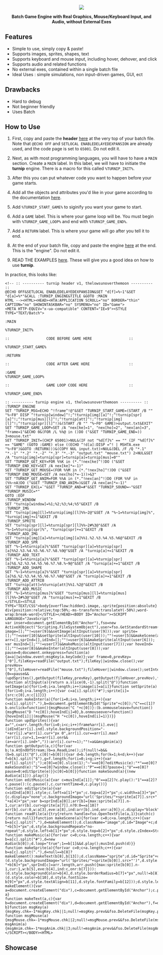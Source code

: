 <p align="center">
  <img src="https://i.imgur.com/uDJ4fuE.png">
</p>
<p align="center">
  <b>Batch Game Engine with Real Graphics, Mouse/Keyboard Input, and Audio, without External Exes</b>
</p>

## Features

* Simple to use, simply copy & paste!
* Supports images, sprites, shapes, text
* Supports keyboard and mouse input, including hover, dehover, and click
* Supports audio and related functions
* No external exes, contained within a single batch file
* Ideal Uses : simple simulations, non input-driven games, GUI, ect

## Drawbacks

* Hard to debug
* Not beginner friendly
* Uses Batch

## How to Use

1. First, copy and paste the **header** [here](src/header.bat) at the very top of your batch file. Note that ```@ECHO OFF``` and ```SETLOCAL ENABLEDELAYEDEXPANSION``` are already used, and the code page is set to ```65001```. Do not edit it.

2. Next, as with most programming languages, you will have to have a ```MAIN``` section. Create a ```MAIN``` label. In this label, we will have to initiate the **turnip** engine. There is a macro for this called ```%TURNIP_INIT%```.

3. After this you can put whatever code you want to happen before your game starts.

4. Add all the objects and attributes you'd like in your game according to the documentation [here]().

5. Add ```%TURNIP_START_GAME%``` to siginify you want your game to start.

6. Add a ```GAME``` label. This is where your game loop will be. You must begin with ```%TURNIP_GAME_LOOP%``` and end with ```%TURNIP_GAME_END%```.

7. Add a ```RETURN``` label. This is where your game will go after you tell it to end.

8. At the end of your batch file, copy and paste the engine [here]() at the end. This is the "engine". Do not edit it.

9. READ THE EXAMPLES [here](src/engine.bat). These will give you a good idea on how to use **turnip**.

In practice, this looks like:

```Batch
<!-- :: ---------- turnip header v1, thelowsunoverthemoon ---------- ::
@ECHO OFF&SETLOCAL ENABLEDELAYEDEXPANSION&SET "d[f]=%~1"&SET "d[a]=%*"&CALL :TURNIP_ENGINE&TITLE &GOTO :MAIN
HTML --><HTML><HEAD><HTA:APPLICATION SCROLL="no" BORDER="thin" CAPTION="no" SHOWINTASKBAR="no" SYSMENU="no" ID="Game">
<META HTTP-EQUIV="x-ua-compatible" CONTENT="IE=9"><STYLE TYPE="TEXT/Batch">

:MAIN

%TURNIP_INIT%

::                 CODE BEFORE GAME HERE                 ::

%TURNIP_START_GAME%

:RETURN

::                 CODE AFTER GAME HERE                  ::

:GAME
%TURNIP_GAME_LOOP%

::                 GAME LOOP CODE HERE                   ::

%TURNIP_GAME_END%

:: ---------- turnip engine v1, thelowsunoverthemoon ---------- ::
:TURNIP_ENGINE
SET "TURNIP_MSG=ECHO ^!frame^!@"&SET "TURNIP_START_GAME=(START /B "" "%~F0" DISP ^!turnip[window]^!;^!turnip[img][a]^!;^!turnip[spr][a]^!;^!turnip[mus][l]^!;^!turnip[att]^!;^!turnip[img][l]^!;^!turnip[spr][l]^!)&(START /B "" "%~F0" GAME)>output.txt&EXIT"
SET "TURNIP_GAME_LOOP=SET /A "nex[ke]=1", "nex[ho]=2", "nex[an]=3", "frame=1"&ECHO 0&(FOR /L %%@ in ()DO ("&SET "TURNIP_GAME_END=)) 3>mouse.txt"
SET "TURNIP_INIT=(CHCP 65001)>NUL&(IF not "%d[f]%" == "" (IF "%d[f]%" == "GAME" (GOTO :GAME) else ((ECHO ^!d[a]:DISP =^! | MSHTA.exe "%~F0")&GOTO :RETURN)))&(COPY NUL input.txt)>NUL&(DEL /F /Q "*.1" "*.-1" "*.2" "*.-2" "*.3" "*.-3" "output.txt" "mouse.txt") 2>NUL&SET /A "turnip[img]=turnip[spr]=turnip[a]=turnip[mus]=0""
SET "TURNIP_GET_KEY=FOR %%K in (*.^!nex[ke]^!)DO ("&SET "TURNIP_END_KEY=SET /A nex[ke]*=-1)"
SET "TURNIP_GET_MOUSE=(FOR %%M in (*.^!nex[ho]^!)DO ("&SET "TURNIP_END_MOUSE=SET /A nex[ho]*=-1))>&3"
SET "TURNIP_GET_ANIM=FOR %%A in (*.^!nex[an]^!)DO (FOR %%F in (%%~nA)DO ("&SET "TURNIP_END_ANIM=)&SET /A nex[an]*=-1)"
SET "TURNIP_EXCL=`"&SET "TURNIP_AND=#"&SET "TURNIP_SOUND=~"&SET "TURNIP_MUSIC=*"
GOTO :EOF
:TURNIP_WINDOW
SET "turnip[window]=%1;%2;%3;%4;%5"&EXIT /B
:TURNIP_IMG
SET "turnip[img][l]=%turnip[img][l]%%~2@"&SET /A "%~1=%turnip[img]%", "turnip[img]+=1"&EXIT /B
:TURNIP_SPRITE
SET "turnip[spr][l]=%turnip[spr][l]%%~2#%3@"&SET /A "%~1=%turnip[spr]%", "turnip[spr]+=1"&EXIT /B
:TURNIP_ADD_IMG
SET "turnip[img][a]=%turnip[img][a]%%1.%2.%3.%4.%5.%6@"&EXIT /B
:TURNIP_ADD_SPR
SET "%~1=%turnip[a]%"&SET "turnip[spr][a]=%turnip[spr][a]%%2.%3.%4.%5.%6.%7.%8.%9@"&SET /A "turnip[a]+=1"&EXIT /B
:TURNIP_ADD_TEXT
SET "%~1=%turnip[a]%"&SET "turnip[spr][a]=%turnip[spr][a]%$.%2.%3.%4.%5.%6.%7.%8.%~9@"&SET /A "turnip[a]+=1"&EXIT /B
:TURNIP_ADD_SHAPE
SET "%~1=%turnip[a]%"&SET "turnip[spr][a]=%turnip[spr][a]%$.%2.%3.%4.%5.%6.%7.%8@"&SET /A "turnip[a]+=1"&EXIT /B
:TURNIP_ADD_ATTRIB
SET "turnip[att]=%turnip[att]%%1.%2@"&EXIT /B
:TURNIP_ADD_MUSIC
SET "%~1=%turnip[mus]%"&SET "turnip[mus][l]=%turnip[mus][l]%%~2#%3@"&SET /A "turnip[mus]+=1"&EXIT /B
</STYLE><STYLE TYPE="TEXT/CSS">body{overflow:hidden}.image,.sprite{position:absolute}.sprite div{position:relative;top:50%;-ms-transform:translateY(-50%);word-wrap:break-word}</STYLE></HEAD><BODY ID="Anchor"><SCRIPT LANGUAGE="JavaScript">
var inser=document.getElementById("Anchor"),fso=new ActiveXObject("Scripting.FileSystemObject"),user=fso.GetStandardStream(0).ReadLine().split(";");document.getElementById("Anchor").style.background=user[0];window.resizeTo(user[1],user[2]);window.moveTo(user[3],user[4]);var image=[];""!=user[9]&&setImage(altInput(user[9]));var sprite=[];""!=user[10]&&setSprite(altInput(user[10]));""!=user[5]&&makeScene(altInput(user[5]));var arr=[],sprInd=[],idInd=[];""!=user[6]&&makeSprite(altInput(user[6]));
var musInd=[];""!=user[7]&&makeMusic(altInput(user[7]));var hoveInd=[];""!=user[8]&&makeInter(altInput(user[8]));var pause=0;document.onkeypress=function(a){a=a||window.event;msgKey(a.keyCode)};var frame=0,prevKey=["0"],fileKey=readFile("output.txt");fileKey||window.close();var prevHov=["0"],fileHover=readFile("mouse.txt");fileHover||window.close();setInterval(function(){0==pause&&(updSprites(),getOutput(fileKey,prevKey),getOutput(fileHover,prevHov),frame++)},2);
function altInput(a){return a.slice(0,-1).split("@")}function setImage(a){for(i=0;i<a.length;i++)image[i]=a[i]}function setSprite(a){for(i=0;i<a.length;i++){var c=a[i].split("#");sprite[i]={src:c[0],n:c[1]}}}
function makeInter(a){for(i=0;i<a.length;i++){var c=a[i].split("."),b=document.getElementById("Sprite"+c[0]);"C"==c[1]?b.onclick=function(){msgMouse("C "+c[0])}:(b.onmouseleave=function(){msgMouse("D "+c[0]);hoveInd[i]=0},b.onmouseover=function(){hoveInd[i]||(msgMouse("H "+c[0]),hoveInd[i]=1)})}}
function updSprites(){var a="",c=arr.length;for(i=0;i<c;i++)frame%arr[i].eve||(idInd[arr[i].ind].style.backgroundPosition="-"+arr[i].w*arr[i].cur+"px 0",arr[i].cur==arr[i].max?(arr[i].cur=1,1==arr[i].onr&&(a+=arr[i].ind+",")):arr[i].cur+=1);""!=a&&msgAnim(a)}
function getOutput(a,c){for(var b;!a.AtEndOfStream;)b=a.ReadLine();if(null!=b&&(b=b.split("@"),c[0]!=b[0])){var d=b.length;for(k=1;k<d;k++){var f=b[k].split("$"),g=f.length;for(i=0;i<g;i++){var e=f[i].split(";");e[0]=e[0].slice(1);"~"==e[0]?editMusic(e):"*"==e[0]?makeSound(e):"S"==e[0]?window.close():"P"==e[0]?pause=1:"U"==e[0]?pause=0:editSprite(e)}}c[0]=b[0]}}function makeSound(a){(new Audio(a[1])).play()}
function editMusic(a){var c=musInd[a[1]];"0"==a[2]?c.play():"1"==a[2]?c.pause():(c.pause(),c.currentTime=0,c.play())}
function editSprite(a){var c=idInd[a[0]].style;c.left=a[1]+"px";c.top=a[2]+"px";c.width=a[3]+"px";c.height=a[4]+"px";c.msTransform=a[5];c.backgroundColor=a[6];if(null!=a[7]){c.display="none";c.backgroundImage="url('Sprites/"+sprite[a[7]].src+"')";c.backgroundSize=a[3]*sprite[a[7]].n+"px "+a[4]+"px";var b=sprInd[a[0]];arr[b]={max:sprite[a[7]].n-1,cur:arr[b].cur>sprite[a[7]].n?0:0==a[10]?arr[b].cur:0,w:a[3],eve:a[8],ind:arr[b].ind,onr:a[9]};c.display="block"}}
function readFile(a){try{return handle=fso.OpenTextFile(a,1)}catch(c){return null}}function makeScene(a){for(var c=0;c<a.length;c++){var b=a[c].split("."),d=makeElement();d.className="image";d.id="Image"+c;d.style.backgroundImage="url('Sprites/"+image[b[0]]+"')";d.style.backgroundSize=b[4]+"px "+b[5]+"px";d.style.backgroundRepeat="no-repeat";d.style.left=b[1]+"px";d.style.top=b[2]+"px";d.style.zIndex=String(b[3]);d.style.width=b[4]+"px";d.style.height=b[5]+"px"}}
function makeMusic(a){for(var c=0;c<a.length;c++){var b=a[c].split("#"),d=new Audio(b[0]);d.loop="true";1==b[1]&&d.play();musInd.push(d)}}
function makeSprite(a){for(var c=0;c<a.length;c++){var b=a[c].split("."),d=null==b[8]?makeElement():makeText(b[8],b[13]);d.className="sprite";d.id="Sprite"+c;idInd.push(d);"$"!=b[0]?(d.style.backgroundImage="url('Sprites/"+sprite[b[0]].src+"')",d.style.backgroundSize=b[5]*sprite[b[0]].n+"px "+b[6]+"px",sprInd[c]=arr.length,arr.push({max:sprite[b[0]].n-1,cur:1,w:b[5],eve:b[4],ind:c,onr:b[7]})):(d.style.backgroundColor=b[4],d.style.borderRadius=b[7]+"px",null!=b[8]&&(d.style.color=b[10],d.style.fontSize=
b[9]+"px",d.style.textAlign=b[11],d.style.fontFamily=b[12]));d.style.left=b[1]+"px";d.style.top=b[2]+"px";d.style.zIndex=String(b[3]);d.style.width=b[5]+"px";d.style.height=b[6]+"px"}}function makeElement(){var a=document.createElement("div"),c=document.getElementById("Anchor");c.parentNode.insertBefore(a,c);return a}
function makeText(a,c){var b=document.createElement("div"),d=document.getElementById("Anchor"),f=document.createElement("div");f.innerHTML=a.replace(/`/g,"!").replace(/#/g,"&");f.style.padding=c+"px";b.appendChild(f);d.parentNode.insertBefore(b,d);return b}function msgKey(a){msgKey.chk=-1*msgKey.chk||1;null!=msgKey.prev&&fso.DeleteFile(msgKey.prev);msgKey.prev=a+"."+msgKey.chk;fso.CopyFile("input.txt",msgKey.prev)}
function msgMouse(a){msgMouse.chk=-1*msgMouse.chk||2;null!=msgMouse.prev&&fso.DeleteFile(msgMouse.prev);msgMouse.prev=a+"."+msgMouse.chk;fso.CopyFile("input.txt",msgMouse.prev)}function msgAnim(a){msgAnim.chk=-1*msgAnim.chk||3;null!=msgAnim.prev&&fso.DeleteFile(msgAnim.prev);msgAnim.prev=a+"."+msgAnim.chk;fso.CopyFile("input.txt",msgAnim.prev)};
</SCRIPT></BODY><HTML>
```


## Showcase
